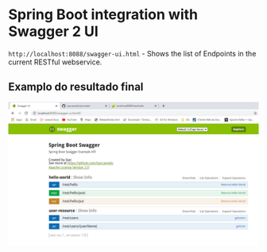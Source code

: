 # Spring Boot integration with Swagger 2 UI

`http://localhost:8088/swagger-ui.html` - Shows the list of Endpoints in the current RESTful webservice.
<br>
## Examplo do resultado final
<img src="https://github.com/isaccanedo/spring-boot-swagger/blob/master/src/main/resources/swagger.jpg">
